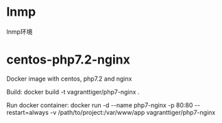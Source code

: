 # lnmp
lnmp环境

# centos-php7.2-nginx
Docker image with centos, php7.2 and nginx

Build:
docker build -t vagranttiger/php7-nginx .

Run docker container:
docker run -d --name php7-nginx -p 80:80 --restart=always -v /path/to/project:/var/www/app vagranttiger/php7-nginx